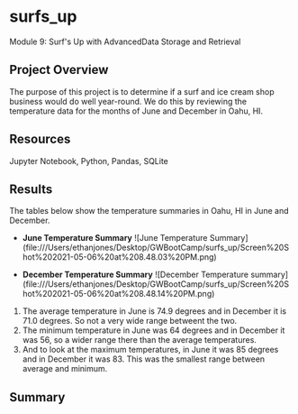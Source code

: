 # surfs_up
Module 9: Surf's Up with AdvancedData Storage and Retrieval 

## Project Overview
The purpose of this project is to determine if a surf and ice cream shop business would do well year-round. We do this by reviewing the temperature data for the months of June and December in Oahu, HI.

## Resources
Jupyter Notebook, Python, Pandas, SQLite

## Results
The tables below show the temperature summaries in Oahu, HI in June and December. 
- **June Temperature Summary** 
![June Temperature Summary] (file:///Users/ethanjones/Desktop/GWBootCamp/surfs_up/Screen%20Shot%202021-05-06%20at%208.48.03%20PM.png)

- **December Temperature Summary**
![December Temperature summary] (file:///Users/ethanjones/Desktop/GWBootCamp/surfs_up/Screen%20Shot%202021-05-06%20at%208.48.14%20PM.png)

1. The average temperature in June is 74.9 degrees and in December it is 71.0 degrees. So not a very wide range betweent the two.
2. The minimum temperature in June was 64 degrees and in December it was 56, so a wider range there than the average temperatures.
3. And to look at the maximum temperatures, in June it was 85 degrees and in December it was 83. This was the smallest range between average and minimum.

## Summary
